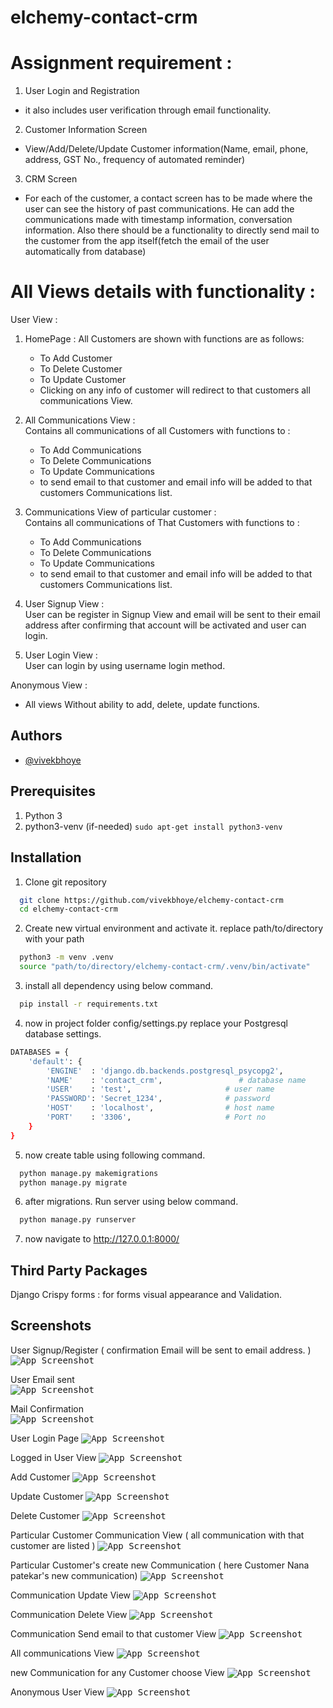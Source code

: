 # elchemy-contact-crm

# Assignment requirement :

1. User Login and Registration 
- it also includes user verification through email functionality.

2. Customer Information Screen 
- View/Add/Delete/Update Customer information(Name, email, phone, address, GST No., frequency of automated reminder)

3. CRM Screen 
- For each of the customer, a contact screen has to be made where the user can see the history of past communications. He can add the communications made with timestamp information, conversation information. Also there should be a functionality to directly send mail to the customer from the app itself(fetch the email of the user automatically from database)

# All Views details with functionality :
User View :
1. HomePage : All Customers are shown with functions are as follows:
    - To Add Customer
    - To Delete Customer
    - To Update Customer
    - Clicking on any info of customer will redirect to that customers all communications View.
2. All Communications View : \
Contains all communications of all Customers with functions to :
    - To Add Communications
    - To Delete Communications
    - To Update Communications
    - to send email to that customer and email info will be added to that customers Communications list.
3. Communications View of particular customer : \
Contains all communications of That Customers with functions to :
    - To Add Communications
    - To Delete Communications
    - To Update Communications
    - to send email to that customer and email info will be added to that customers Communications list.

4. User Signup View : \
User can be register in Signup View and email will be sent to their email address after confirming that account will be activated and user can login.

5. User Login View :  
User can login by using username login method.

Anonymous View : 
- All views Without ability to add, delete, update functions.

## Authors

- [@vivekbhoye](https://github.com/vivekbhoye)

## Prerequisites
1. Python 3
2. python3-venv (if-needed)
 ```sudo apt-get install python3-venv```
## Installation

1. Clone git repository

```bash
  git clone https://github.com/vivekbhoye/elchemy-contact-crm
  cd elchemy-contact-crm
```

2. Create new virtual environment and activate it.
  replace path/to/directory with your path 
```bash
  python3 -m venv .venv
  source "path/to/directory/elchemy-contact-crm/.venv/bin/activate"
```
3. install all dependency using below command.

```bash
  pip install -r requirements.txt
```
4. now in project folder config/settings.py replace your Postgresql database settings.
```bash
DATABASES = {
    'default': {
        'ENGINE'  : 'django.db.backends.postgresql_psycopg2', 
        'NAME'    : 'contact_crm',                 # database name 
        'USER'    : 'test',                     # user name
        'PASSWORD': 'Secret_1234',              # password
        'HOST'    : 'localhost',                # host name
        'PORT'    : '3306',                     # Port no 
    }
}
```
5. now create table using following command.
```bash
  python manage.py makemigrations
  python manage.py migrate
```
6. after migrations. Run server using below command.

```bash
  python manage.py runserver
```

7. now navigate to http://127.0.0.1:8000/ 

## Third Party Packages
Django Crispy forms : for forms visual appearance and Validation.
## Screenshots

User Signup/Register ( confirmation Email will be sent to email address.  )
<kbd> 
![App Screenshot](https://github.com/vivekbhoye/elchemy-contact-crm/blob/master/Screenshots/Signup_View.png?raw=True)
</kbd>

User Email sent \
<kbd>
![App Screenshot](https://github.com/vivekbhoye/elchemy-contact-crm/blob/master/Screenshots/mail_sent.png?raw=True)
</kbd>

Mail Confirmation \
<kbd>
![App Screenshot](https://github.com/vivekbhoye/elchemy-contact-crm/blob/master/Screenshots/confirm_link.png?raw=True)
</kbd>

User Login Page
<kbd>
![App Screenshot](https://github.com/vivekbhoye/elchemy-contact-crm/blob/master/Screenshots/Login_View.png?raw=True)
</kbd>

Logged in User View 
<kbd>
![App Screenshot](https://github.com/vivekbhoye/elchemy-contact-crm/blob/master/Screenshots/Login_User_Home_View.png?raw=True)
</kbd>

Add Customer 
<kbd>
![App Screenshot](https://github.com/vivekbhoye/elchemy-contact-crm/blob/master/Screenshots/Create_Customer.png?raw=True)
</kbd>

Update Customer 
<kbd>
![App Screenshot](https://github.com/vivekbhoye/elchemy-contact-crm/blob/master/Screenshots/Update_Customer.png?raw=True)
</kbd>

Delete Customer 
<kbd>
![App Screenshot](https://github.com/vivekbhoye/elchemy-contact-crm/blob/master/Screenshots/Delete_Customer.png?raw=True)
</kbd>

Particular Customer Communication View ( all communication with that customer are listed )
<kbd>
![App Screenshot](https://github.com/vivekbhoye/elchemy-contact-crm/blob/master/Screenshots/Particular_Customer_Communications.png?raw=True)
</kbd>

Particular Customer's create new Communication ( here Customer Nana patekar's new communication)
<kbd>
![App Screenshot](https://github.com/vivekbhoye/elchemy-contact-crm/blob/master/Screenshots/Create_Communication_For_Particular_Customer.png?raw=True)
</kbd>

Communication Update View
<kbd>
![App Screenshot](https://github.com/vivekbhoye/elchemy-contact-crm/blob/master/Screenshots/Update_Communication_For_Particular_Customer.png?raw=True)
</kbd>

Communication Delete View
<kbd>
![App Screenshot](https://github.com/vivekbhoye/elchemy-contact-crm/blob/master/Screenshots/Delete_Communication_For_Particular_Customer.png?raw=True)
</kbd>

Communication Send email to that customer View
<kbd>
![App Screenshot](https://github.com/vivekbhoye/elchemy-contact-crm/blob/master/Screenshots/Sendmail_Communication_For_Particular_Customer.png?raw=True)
</kbd>

All communications View 
<kbd>
![App Screenshot](https://github.com/vivekbhoye/elchemy-contact-crm/blob/master/Screenshots/All_Communications.png?raw=True)
</kbd>

new Communication for any Customer choose View
<kbd>
![App Screenshot](https://github.com/vivekbhoye/elchemy-contact-crm/blob/master/Screenshots/any_new_communication.png?raw=True)
</kbd>

Anonymous User View 
<kbd>
![App Screenshot](https://github.com/vivekbhoye/elchemy-contact-crm/blob/master/Screenshots/Anonymous_User_View.png?raw=True)
</kbd>

